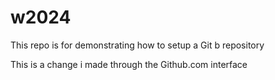 # w2024
This repo is for demonstrating how to setup a Git b repository

This is a change i made through the Github.com interface

